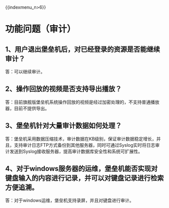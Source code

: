{{indexmenu_n>6}}

# 功能问题（审计）

## 1、用户退出堡垒机后，对已经登录的资源是否能继续审计？

答：可以继续审计。

## 2、操作回放的视频是否支持导出播放？

答：目前旗舰版堡垒机系统操作回放的视频是经过加密处理的，不支持普通播放器，目前不提供导出。

## 3、堡垒机针对大量审计数据如何处理？

答：堡垒机采用数据压缩技术，审计数据在KB级别，保证审计数据稳定增长，并且，支持审计日志FTP方式备份到其他服务器，同时可通过Syslog实时将日志审计发送到Syslog接收服务器，提高审计数据库安全性和系统可扩展性。

## 4、对于windows服务器的运维，堡垒机能否实现对键盘输入的内容进行记录，并可以对键盘记录进行检索方便追溯。

答：对于windows运维，堡垒机支持录屏，并且对键盘进行审计。
